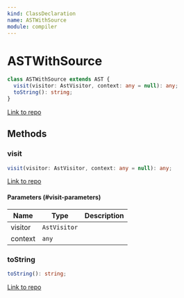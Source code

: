 ```yaml
---
kind: ClassDeclaration
name: ASTWithSource
module: compiler
---
```


# ASTWithSource

```ts
class ASTWithSource extends AST {
  visit(visitor: AstVisitor, context: any = null): any;
  toString(): string;
}
```

[Link to repo](https://github.com/timdeschryver/angular/blob/master/packages/compiler/src/expression_parser/ast.ts#L287-L305)

## Methods

### visit

```ts
visit(visitor: AstVisitor, context: any = null): any;
```

[Link to repo](https://github.com/timdeschryver/angular/blob/master/packages/compiler/src/expression_parser/ast.ts#L296-L301)

#### Parameters (#visit-parameters)

| Name    | Type         | Description |
| ------- | ------------ | ----------- |
| visitor | `AstVisitor` |             |
| context | `any`        |             |

### toString

```ts
toString(): string;
```

[Link to repo](https://github.com/timdeschryver/angular/blob/master/packages/compiler/src/expression_parser/ast.ts#L302-L304)
